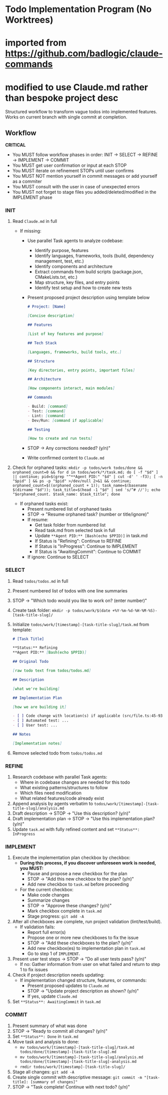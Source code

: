 # Todo Implementation Program (No Worktrees)

# imported from https://github.com/badlogic/claude-commands

# modified to use Claude.md rather than bespoke project desc

Structured workflow to transform vague todos into implemented features. Works on current branch with single commit at completion.

## Workflow

**CRITICAL**

- You MUST follow workflow phases in order: INIT → SELECT → REFINE → IMPLEMENT → COMMIT
- You MUST get user confirmation or input at each STOP
- You MUST iterate on refinement STOPs until user confirms
- You MUST NOT mention yourself in commit messages or add yourself as a commiter
- You MUST consult with the user in case of unexpected errors
- You MUST not forget to stage files you added/deleted/modified in the IMPLEMENT phase

### INIT

1. Read `Claude.md` in full

   - If missing:

     - Use parallel Task agents to analyze codebase:
       - Identify purpose, features
       - Identify languages, frameworks, tools (build, dependency management, test, etc.)
       - Identify components and architecture
       - Extract commands from build scripts (package.json, CMakeLists.txt, etc.)
       - Map structure, key files, and entry points
       - Identify test setup and how to create new tests
     - Present proposed project description using template below

       ```markdown
       # Project: [Name]

       [Concise description]

       ## Features

       [List of key features and purpose]

       ## Tech Stack

       [Languages, frameworks, build tools, etc.]

       ## Structure

       [Key directories, entry points, important files]

       ## Architecture

       [How components interact, main modules]

       ## Commands

       - Build: [command]
       - Test: [command]
       - Lint: [command]
       - Dev/Run: [command if applicable]

       ## Testing

       [How to create and run tests]
       ```

     - STOP → Any corrections needed? (y/n)"
     - Write confirmed content to `Claude.md`

2. Check for orphaned tasks: `mkdir -p todos/work todos/done && orphaned_count=0 && for d in todos/work/*/task.md; do [ -f "$d" ] || continue; pid=$(grep "^**Agent PID:" "$d" | cut -d' ' -f3); [ -n "$pid" ] && ps -p "$pid" >/dev/null 2>&1 && continue; orphaned_count=$((orphaned_count + 1)); task_name=$(basename $(dirname "$d")); task_title=$(head -1 "$d" | sed 's/^# //'); echo "$orphaned_count. $task_name: $task_title"; done`
   - If orphaned tasks exist:
     - Present numbered list of orphaned tasks
     - STOP → "Resume orphaned task? (number or title/ignore)"
     - If resume:
       - Get task folder from numbered list
       - Read task.md from selected task in full
       - Update `**Agent PID:** [Bash(echo $PPID)]` in task.md
       - If Status is "Refining": Continue to REFINE
       - If Status is "InProgress": Continue to IMPLEMENT
       - If Status is "AwaitingCommit": Continue to COMMIT
     - If ignore: Continue to SELECT

### SELECT

1. Read `todos/todos.md` in full
2. Present numbered list of todos with one line summaries
3. STOP → "Which todo would you like to work on? (enter number)"
4. Create task folder: `mkdir -p todos/work/$(date +%Y-%m-%d-%H-%M-%S)-[task-title-slug]/`
5. Initialize `todos/work/[timestamp]-[task-title-slug]/task.md` from template:

   ```markdown
   # [Task Title]

   **Status:** Refining
   **Agent PID:** [Bash(echo $PPID)]

   ## Original Todo

   [raw todo text from todos/todos.md]

   ## Description

   [what we're building]

   ## Implementation Plan

   [how we are building it]

   - [ ] Code change with location(s) if applicable (src/file.ts:45-93)
   - [ ] Automated test: ...
   - [ ] User test: ...

   ## Notes

   [Implementation notes]
   ```

6. Remove selected todo from `todos/todos.md`

### REFINE

1. Research codebase with parallel Task agents:
   - Where in codebase changes are needed for this todo
   - What existing patterns/structures to follow
   - Which files need modification
   - What related features/code already exist
2. Append analysis by agents verbatim to `todos/work/[timestamp]-[task-title-slug]/analysis.md`
3. Draft description → STOP → "Use this description? (y/n)"
4. Draft implementation plan → STOP → "Use this implementation plan? (y/n)"
5. Update `task.md` with fully refined content and set `**Status**: InProgress`

### IMPLEMENT

1. Execute the implementation plan checkbox by checkbox:
   - **During this process, if you discover unforeseen work is needed, you MUST:**
     - Pause and propose a new checkbox for the plan
     - STOP → "Add this new checkbox to the plan? (y/n)"
     - Add new checkbox to `task.md` before proceeding
   - For the current checkbox:
     - Make code changes
     - Summarize changes
     - STOP → "Approve these changes? (y/n)"
     - Mark checkbox complete in `task.md`
     - Stage progress: `git add -A`
2. After all checkboxes are complete, run project validation (lint/test/build).
   - If validation fails:
     - Report full error(s)
     - Propose one or more new checkboxes to fix the issue
     - STOP → "Add these checkboxes to the plan? (y/n)"
     - Add new checkbox(es) to implementation plan in `task.md`
     - Go to step 1 of `IMPLEMENT`.
3. Present user test steps → STOP → "Do all user tests pass? (y/n)"
   - If no: Gather information from user on what failed and return to step 1 to fix issues
4. Check if project description needs updating:
   - If implementation changed structure, features, or commands:
     - Present proposed updates to `Claude.md`
     - STOP → "Update project description as shown? (y/n)"
     - If yes, update `Claude.md`
5. Set `**Status**: AwaitingCommit` in `task.md`

### COMMIT

1. Present summary of what was done
2. STOP → "Ready to commit all changes? (y/n)"
3. Set `**Status**: Done` in `task.md`
4. Move task and analysis to done:
   - `mv todos/work/[timestamp]-[task-title-slug]/task.md todos/done/[timestamp]-[task-title-slug].md`
   - `mv todos/work/[timestamp]-[task-title-slug]/analysis.md todos/done/[timestamp]-[task-title-slug]-analysis.md`
   - `rmdir todos/work/[timestamp]-[task-title-slug]/`
5. Stage all changes: `git add -A`
6. Create single commit with descriptive message: `git commit -m "[task-title]: [summary of changes]"`
7. STOP → "Task complete! Continue with next todo? (y/n)"
